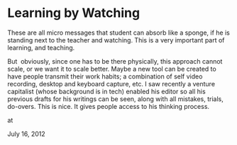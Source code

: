 # Learning by Watching
These are all micro messages that student can absorb like a sponge, if he is standing next to the teacher and watching. This is a very important part of learning, and teaching.

But  obviously, since one has to be there physically, this approach cannot scale, or we want it to scale better. Maybe a new tool can be created to have people transmit their work habits; a combination of self video recording, desktop and keyboard capture, etc. I saw recently a venture capitalist (whose background is in tech) enabled his editor so all his previous drafts for his writings can be seen, along with all mistakes, trials, do-overs. This is nice. It gives people access to his thinking process. 








at

July 16, 2012















